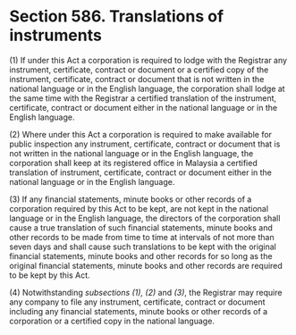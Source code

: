 # Section 586. Translations of instruments

\(1\) If under this Act a corporation is required to lodge with the Registrar any instrument, certificate, contract or document or a certified copy of the instrument, certificate, contract or document that is not written in the national language or in the English language, the corporation shall lodge at the same time with the Registrar a certified translation of the instrument, certificate, contract or document either in the national language or in the English language.

\(2\) Where under this Act a corporation is required to make available for public inspection any instrument, certificate, contract or document that is not written in the national language or in the English language, the corporation shall keep at its registered office in Malaysia a certified translation of instrument, certificate, contract or document either in the national language or in the English language.

\(3\) If any financial statements, minute books or other records of a corporation required by this Act to be kept, are not kept in the national language or in the English language, the directors of the corporation shall cause a true translation of such financial statements, minute books and other records to be made from time to time at intervals of not more than seven days and shall cause such translations to be kept with the original financial statements, minute books and other records for so long as the original financial statements, minute books and other records are required to be kept by this Act.

\(4\) Notwithstanding _subsections \(1\), \(2\)_ and _\(3\)_, the Registrar may require any company to file any instrument, certificate, contract or document including any financial statements, minute books or other records of a corporation or a certified copy in the national language.

